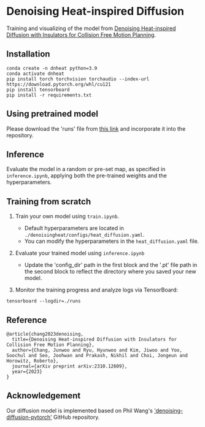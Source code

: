 # Denoising Heat-inspired Diffusion
Training and visualizing of the model from [Denoising Heat-inspired Diffusion with Insulators for Collision Free Motion Planning](https://sites.google.com/view/denoising-heat-inspired?usp=sharing).


## Installation
    conda create -n dnheat python=3.9
    conda activate dnheat
    pip install torch torchvision torchaudio --index-url https://download.pytorch.org/whl/cu121
    pip install tensorboard
    pip install -r requirements.txt

## Using pretrained model
Please download the 'runs' file from [this link](https://drive.google.com/drive/folders/1nskuIuQHy8V4m4Nzd2sRnJiKaXfma1Nm?usp=drive_link) and incorporate it into the repository.

## Inference
Evaluate the model in a random or pre-set map, as specified in `inference.ipynb`, applying both the pre-trained weights and the hyperparameters.   


## Training from scratch
1. Train your own model using `train.ipynb`.
   * Default hyperparameters are located in `./denoisingheat/configs/heat_diffusion.yaml`.
   * You can modify the hyperparameters in the `heat_diffusion.yaml` file.
   
2. Evaluate your trained model using `inference.ipynb`
    * Update the 'config_dir' path in the first block and the '.pt' file path in the second block to reflect the directory where you saved your new model.

3. Monitor the training progress and analyze logs via TensorBoard:

```
tensorboard --logdir=./runs
```


## Reference
    @article{chang2023denoising,
      title={Denoising Heat-inspired Diffusion with Insulators for 
    Collision Free Motion Planning},
      author={Chang, Junwoo and Ryu, Hyunwoo and Kim, Jiwoo and Yoo, Soochul and Seo, Joohwan and Prakash, Nikhil and Choi, Jongeun and Horowitz, Roberto},
      journal={arXiv preprint arXiv:2310.12609},
      year={2023}
    }

## Acknowledgement
Our diffusion model is implemented based on Phil Wang's ['denoising-diffusion-pytorch'](https://github.com/lucidrains/denoising-diffusion-pytorch) GitHub repository.
